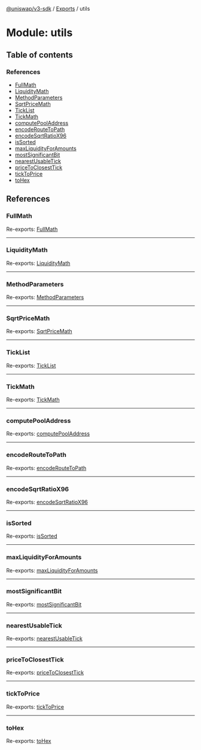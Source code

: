 [@uniswap/v3-sdk](../README.md) / [Exports](../modules.md) / utils

# Module: utils

## Table of contents

### References

- [FullMath](utils.md#fullmath)
- [LiquidityMath](utils.md#liquiditymath)
- [MethodParameters](utils.md#methodparameters)
- [SqrtPriceMath](utils.md#sqrtpricemath)
- [TickList](utils.md#ticklist)
- [TickMath](utils.md#tickmath)
- [computePoolAddress](utils.md#computepooladdress)
- [encodeRouteToPath](utils.md#encoderoutetopath)
- [encodeSqrtRatioX96](utils.md#encodesqrtratiox96)
- [isSorted](utils.md#issorted)
- [maxLiquidityForAmounts](utils.md#maxliquidityforamounts)
- [mostSignificantBit](utils.md#mostsignificantbit)
- [nearestUsableTick](utils.md#nearestusabletick)
- [priceToClosestTick](utils.md#pricetoclosesttick)
- [tickToPrice](utils.md#ticktoprice)
- [toHex](utils.md#tohex)

## References

### FullMath

Re-exports: [FullMath](../classes/utils_fullmath.fullmath.md)

___

### LiquidityMath

Re-exports: [LiquidityMath](../classes/utils_liquiditymath.liquiditymath.md)

___

### MethodParameters

Re-exports: [MethodParameters](../interfaces/utils_calldata.methodparameters.md)

___

### SqrtPriceMath

Re-exports: [SqrtPriceMath](../classes/utils_sqrtpricemath.sqrtpricemath.md)

___

### TickList

Re-exports: [TickList](../classes/utils_ticklist.ticklist.md)

___

### TickMath

Re-exports: [TickMath](../classes/utils_tickmath.tickmath.md)

___

### computePoolAddress

Re-exports: [computePoolAddress](utils_computepooladdress.md#computepooladdress)

___

### encodeRouteToPath

Re-exports: [encodeRouteToPath](utils_encoderoutetopath.md#encoderoutetopath)

___

### encodeSqrtRatioX96

Re-exports: [encodeSqrtRatioX96](utils_encodesqrtratiox96.md#encodesqrtratiox96)

___

### isSorted

Re-exports: [isSorted](utils_issorted.md#issorted)

___

### maxLiquidityForAmounts

Re-exports: [maxLiquidityForAmounts](utils_maxliquidityforamounts.md#maxliquidityforamounts)

___

### mostSignificantBit

Re-exports: [mostSignificantBit](utils_mostsignificantbit.md#mostsignificantbit)

___

### nearestUsableTick

Re-exports: [nearestUsableTick](utils_nearestusabletick.md#nearestusabletick)

___

### priceToClosestTick

Re-exports: [priceToClosestTick](utils_pricetickconversions.md#pricetoclosesttick)

___

### tickToPrice

Re-exports: [tickToPrice](utils_pricetickconversions.md#ticktoprice)

___

### toHex

Re-exports: [toHex](utils_calldata.md#tohex)
